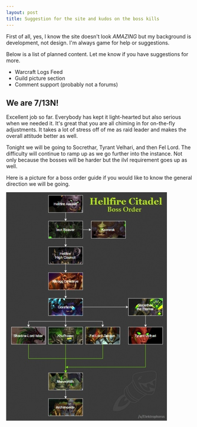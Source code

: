 ```yaml
---
layout: post
title: Suggestion for the site and kudos on the boss kills
---
```

First of all, yes, I know the site doesn't look *AMAZING* but my background is development, not design. I'm always game for help or suggestions. 

Below is a list of planned content. Let me know if you have suggestions for more.

* Warcraft Logs Feed
* Guild picture section
* Comment support (probably not a forums)

## We are 7/13N!

Excellent job so far. Everybody has kept it <span class="label label-success">light-hearted</span> but also <span class="label label-warning">serious</span> when we needed it. It's great that you are all chiming in for on-the-fly adjustments. It takes a lot of stress off of me as raid leader and makes the overall attitude better as well.

Tonight we will be going to Socrethar, Tyrant Velhari, and then Fel Lord. The difficulty will continue to ramp up as we go further into the instance. Not only because the bosses will be harder but the ilvl requirement goes up as well. 

Here is a picture for a boss order guide if you would like to know the general direction we will be going.

<p class="gif"><img src="/img/boss_order.jpg"></img></p>


